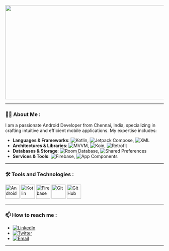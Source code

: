 <div align="center">
  <img src="https://media.giphy.com/media/dWesBcTLavkZuG35MI/giphy.gif" width="600" height="300"/>
</div>

---

### 👨‍💻 About Me :

I am a passionate Android Developer from Chennai, India, specializing in crafting intuitive and efficient mobile applications. My expertise includes:

- **Languages & Frameworks**: ![Kotlin](https://img.shields.io/badge/Kotlin-%230095D5.svg?style=flat&logo=kotlin&logoColor=white), ![Jetpack Compose](https://img.shields.io/badge/Jetpack_Compose-%2300C853.svg?style=flat&logo=jetpack-compose&logoColor=white), ![XML](https://img.shields.io/badge/XML-%23FF6600.svg?style=flat&logo=xml&logoColor=white)
- **Architectures & Libraries**: ![MVVM](https://img.shields.io/badge/MVVM-%235C2D91.svg?style=flat&logo=mvvm&logoColor=white), ![Koin](https://img.shields.io/badge/Koin-%23323330.svg?style=flat&logo=koin&logoColor=white), ![Retrofit](https://img.shields.io/badge/Retrofit-%23007ACC.svg?style=flat&logo=retrofit&logoColor=white)
- **Databases & Storage**: ![Room Database](https://img.shields.io/badge/Room_Database-%2300C853.svg?style=flat&logo=room&logoColor=white), ![Shared Preferences](https://img.shields.io/badge/Shared_Preferences-%23FFCA28.svg?style=flat&logo=shared-preferences&logoColor=white)
- **Services & Tools**: ![Firebase](https://img.shields.io/badge/Firebase-%23FFCA28.svg?style=flat&logo=firebase&logoColor=white), ![App Components](https://img.shields.io/badge/App_Components-%23007ACC.svg?style=flat&logo=app-components&logoColor=white)

---

### 🛠️ Tools and Technologies :

<p align="left">
  <img src="https://cdn.jsdelivr.net/gh/devicons/devicon/icons/android/android-original.svg" alt="Android" width="45" height="45"/>
  <img src="https://cdn.jsdelivr.net/gh/devicons/devicon/icons/kotlin/kotlin-original.svg" alt="Kotlin" width="45" height="45"/>
  <img src="https://cdn.jsdelivr.net/gh/devicons/devicon/icons/firebase/firebase-plain.svg" alt="Firebase" width="45" height="45"/>
  <img src="https://cdn.jsdelivr.net/gh/devicons/devicon/icons/git/git-original.svg" alt="Git" width="45" height="45"/>
  <img src="https://cdn.jsdelivr.net/gh/devicons/devicon/icons/github/github-original.svg" alt="GitHub" width="45" height="45"/>
</p>

---

### 📫 How to reach me :

- [![LinkedIn](https://img.shields.io/badge/LinkedIn-%230077B5.svg?style=flat&logo=linkedin&logoColor=white)](https://www.linkedin.com/in/mdtalha25)
- [![Twitter](https://img.shields.io/badge/Twitter-%231DA1F2.svg?style=flat&logo=twitter&logoColor=white)](https://twitter.com/MMohammedTalham)
- [![Email](https://img.shields.io/badge/Email-%23D14836.svg?style=flat&logo=gmail&logoColor=white)](mailto:mmohammedtalha948@gmail.com)

---



